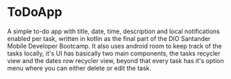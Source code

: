 # ToDoApp
A simple to-do app with title, date, time, description and local notifications enabled per task, written in kotlin as the final part of the DIO Santander Mobile Developer Bootcamp.
It also uses android room to keep track of the tasks locally, it's UI has basically two main components, the tasks recycler view and the dates row recycler view, beyond that every task has it's option menu where you can either delete or edit the task.
